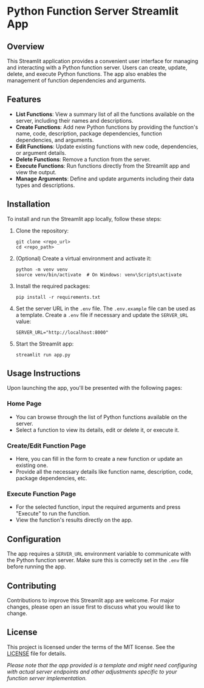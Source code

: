 # Python Function Server Streamlit App

## Overview

This Streamlit application provides a convenient user interface for managing and interacting with a Python function server. Users can create, update, delete, and execute Python functions. The app also enables the management of function dependencies and arguments.

## Features

- **List Functions**: View a summary list of all the functions available on the server, including their names and descriptions.
- **Create Functions**: Add new Python functions by providing the function's name, code, description, package dependencies, function dependencies, and arguments.
- **Edit Functions**: Update existing functions with new code, dependencies, or argument details.
- **Delete Functions**: Remove a function from the server.
- **Execute Functions**: Run functions directly from the Streamlit app and view the output.
- **Manage Arguments**: Define and update arguments including their data types and descriptions.

## Installation

To install and run the Streamlit app locally, follow these steps:

1. Clone the repository:

   ```
   git clone <repo_url>
   cd <repo_path>
   ```

2. (Optional) Create a virtual environment and activate it:

   ```
   python -m venv venv
   source venv/bin/activate  # On Windows: venv\Scripts\activate
   ```

3. Install the required packages:

   ```
   pip install -r requirements.txt
   ```

4. Set the server URL in the `.env` file. The `.env.example` file can be used as a template. Create a `.env` file if necessary and update the `SERVER_URL` value:

   ```
   SERVER_URL="http://localhost:8000"
   ```

5. Start the Streamlit app:
   ```
   streamlit run app.py
   ```

## Usage Instructions

Upon launching the app, you'll be presented with the following pages:

### Home Page

- You can browse through the list of Python functions available on the server.
- Select a function to view its details, edit or delete it, or execute it.

### Create/Edit Function Page

- Here, you can fill in the form to create a new function or update an existing one.
- Provide all the necessary details like function name, description, code, package dependencies, etc.

### Execute Function Page

- For the selected function, input the required arguments and press "Execute" to run the function.
- View the function's results directly on the app.

## Configuration

The app requires a `SERVER_URL` environment variable to communicate with the Python function server. Make sure this is correctly set in the `.env` file before running the app.

## Contributing

Contributions to improve this Streamlit app are welcome. For major changes, please open an issue first to discuss what you would like to change.

## License

This project is licensed under the terms of the MIT license. See the [LICENSE](LICENSE) file for details.

_Please note that the app provided is a template and might need configuring with actual server endpoints and other adjustments specific to your function server implementation._
